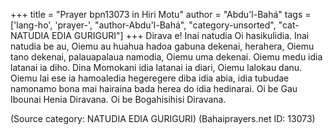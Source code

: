 +++
title = "Prayer bpn13073 in Hiri Motu"
author = "Abdu'l-Bahá"
tags = ['lang-ho', 'prayer-', "author-Abdu'l-Bahá", "category-unsorted", "cat-NATUDIA EDIA GURIGURI"]
+++
Dirava e!  Inai natudia Oi hasikulidia.  Inai natudia be au, Oiemu au huahua hadoa gabuna dekenai,  herahera, Oiemu tano dekenai, palauapalaua namodia, Oiemu uma dekenai.  Oiemu medu idia latanai ia diho.  Dina Momokani idia latanai ia diari, Oiemu lalokau danu.  Oiemu lai ese ia hamoaledia hegeregere diba idia abia, idia tubudae namonamo bona mai hairaina bada herea  do idia hedinarai.     Oi be Gau Ibounai Henia Diravana.  Oi be Bogahisihisi Diravana.

(Source category: NATUDIA EDIA GURIGURI)
(Bahaiprayers.net ID: 13073)
